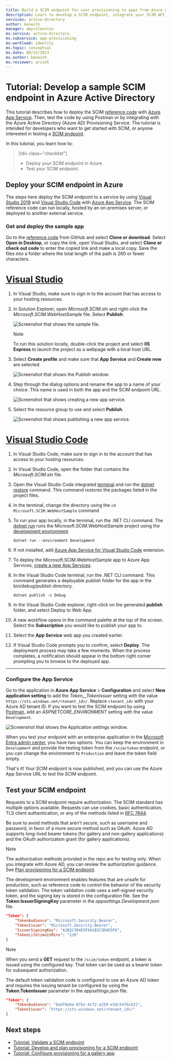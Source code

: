 ```yaml
---
title: Build a SCIM endpoint for user provisioning to apps from Azure Active Directory
description: Learn to develop a SCIM endpoint, integrate your SCIM API with Azure Active Directory, and automatically provision users and groups into your cloud applications. 
services: active-directory
author: kenwith
manager: amycolannino
ms.service: active-directory
ms.subservice: app-provisioning
ms.workload: identity
ms.topic: conceptual
ms.date: 09/15/2023
ms.author: kenwith
ms.reviewer: arvinh
---
```


# Tutorial: Develop a sample SCIM endpoint in Azure Active Directory

This tutorial describes how to deploy the SCIM [reference code](https://aka.ms/scimreferencecode) with  [Azure App Service](../../app-service/index.yml). Then, test the code by using Postman or by integrating with the Azure Active Directory (Azure AD) Provisioning Service. The tutorial is intended for developers who want to get started with SCIM, or anyone interested in testing a [SCIM endpoint](./use-scim-to-provision-users-and-groups.md). 

In this tutorial, you learn how to:

> [!div class="checklist"]
>
> * Deploy your SCIM endpoint in Azure.
> * Test your SCIM endpoint.

## Deploy your SCIM endpoint in Azure


The steps here deploy the SCIM endpoint to a service by using [Visual Studio 2019](https://visualstudio.microsoft.com/downloads/) and [Visual Studio Code](https://code.visualstudio.com/) with [Azure App Service](../../app-service/index.yml). The SCIM reference code can run locally, hosted by an on-premises server, or deployed to another external service.

### Get and deploy the sample app

Go to the [reference code](https://github.com/AzureAD/SCIMReferenceCode) from GitHub and select **Clone or download**. Select **Open in Desktop**, or copy the link, open Visual Studio, and select **Clone or check out code** to enter the copied link and make a local copy. Save the files into a folder where the total length of the path is 260 or fewer characters.

# [Visual Studio](#tab/visual-studio)

1. In Visual Studio, make sure to sign in to the account that has access to your hosting resources.

1. In Solution Explorer, open *Microsoft.SCIM.sln* and right-click the *Microsoft.SCIM.WebHostSample* file. Select **Publish**.

    ![Screenshot that shows the sample file.](media/use-scim-to-build-users-and-groups-endpoints/cloud-publish.png)

    > [!NOTE]
    > To run this solution locally, double-click the project and select **IIS Express** to launch the project as a webpage with a local host URL.

1. Select **Create profile** and make sure that **App Service** and **Create new** are selected.

    ![Screenshot that shows the Publish window.](media/use-scim-to-build-users-and-groups-endpoints/cloud-publish-2.png)

1. Step through the dialog options and rename the app to a name of your choice. This name is used in both the app and the SCIM endpoint URL.

    ![Screenshot that shows creating a new app service.](media/use-scim-to-build-users-and-groups-endpoints/cloud-publish-3.png)

1. Select the resource group to use and select **Publish**.

    ![Screenshot that shows publishing a new app service.](media/use-scim-to-build-users-and-groups-endpoints/cloud-publish-4.png)


# [Visual Studio Code](#tab/visual-studio-code)

1. In Visual Studio Code, make sure to sign in to the account that has access to your hosting resources.

1. In Visual Studio Code, open the folder that contains the *Microsoft.SCIM.sln* file.

1. Open the Visual Studio Code integrated [terminal](https://code.visualstudio.com/docs/terminal/basics) and run the [dotnet restore](/nuget/consume-packages/install-use-packages-dotnet-cli#restore-packages) command. This command  restores the packages listed in the project files. 

1. In the terminal, change the directory using the `cd Microsoft.SCIM.WebHostSample` command

1. To run your app locally, in the terminal, run the .NET CLI command. The [dotnet run](/dotnet/core/tools/dotnet-run) runs the Microsoft.SCIM.WebHostSample project using the [development environment](/aspnet/core/fundamentals/environments#set-environment-on-the-command-line).

    ```dotnetcli
    dotnet run --environment Development
    ```

1. If not installed, add [Azure App Service for Visual Studio Code](https://marketplace.visualstudio.com/items?itemName=ms-azuretools.vscode-azureappservice) extension.

1. To deploy the Microsoft.SCIM.WebHostSample app to Azure App Services, [create a new App Services](../../app-service/quickstart-dotnetcore.md?tabs=net60&pivots=development-environment-vscode#2-publish-your-web-app).

1. In the Visual Studio Code terminal, run the .NET CLI command. This command generates a deployable publish folder for the app in the bin/debug/publish directory.

    ```dotnetcli
    dotnet publish -c Debug
    ```

1. In the Visual Studio Code explorer, right-click on the generated **publish** folder, and select Deploy to Web App.
1. A new workflow opens in the command palette at the top of the screen. Select the **Subscription** you would like to publish your app to.
1. Select the **App Service** web app you created earlier.
1. If Visual Studio Code prompts you to confirm, select **Deploy**. The deployment process may take a few moments. When the process completes, a notification should appear in the bottom right corner prompting you to browse to the deployed app.

---

### Configure the App Service

Go to the application in **Azure App Service** > **Configuration** and select **New application setting** to add the *Token__TokenIssuer* setting with the value `https://sts.windows.net/<tenant_id>/`. Replace `<tenant_id>` with your Azure AD tenant ID. If you want to test the SCIM endpoint by using [Postman](https://github.com/AzureAD/SCIMReferenceCode/wiki/Test-Your-SCIM-Endpoint), add an *ASPNETCORE_ENVIRONMENT* setting with the value `Development`.

![Screenshot that shows the Application settings window.](media/use-scim-to-build-users-and-groups-endpoints/app-service-settings.png)

When you test your endpoint with an enterprise application in the [Microsoft Entra admin center](use-scim-to-provision-users-and-groups.md#integrate-your-scim-endpoint-with-the-azure-ad-provisioning-service), you have two options. You can keep the environment in `Development` and provide the testing token from the `/scim/token` endpoint, or you can change the environment to `Production` and leave the token field empty.

That's it! Your SCIM endpoint is now published, and you can use the Azure App Service URL to test the SCIM endpoint.

## Test your SCIM endpoint

Requests to a SCIM endpoint require authorization. The SCIM standard has multiple options available.  Requests can use cookies, basic authentication, TLS client authentication, or any of the methods listed in [RFC 7644](https://tools.ietf.org/html/rfc7644#section-2).

Be sure to avoid methods that aren't secure, such as username and password, in favor of a more secure method such as OAuth. Azure AD supports long-lived bearer tokens (for gallery and non-gallery applications) and the OAuth authorization grant (for gallery applications).

> [!NOTE]
> The authorization methods provided in the repo are for testing only. When you integrate with Azure AD, you can review the authorization guidance. See [Plan provisioning for a SCIM endpoint](use-scim-to-provision-users-and-groups.md).

The development environment enables features that are unsafe for production, such as reference code to control the behavior of the security token validation. The token validation code uses a self-signed security token, and the signing key is stored in the configuration file. See the **Token:IssuerSigningKey** parameter in the *appsettings.Development.json* file.

```json
"Token": {
    "TokenAudience": "Microsoft.Security.Bearer",
    "TokenIssuer": "Microsoft.Security.Bearer",
    "IssuerSigningKey": "A1B2C3D4E5F6A1B2C3D4E5F6",
    "TokenLifetimeInMins": "120"
}
```

> [!NOTE]
> When you send a **GET** request to the `/scim/token` endpoint, a token is issued using the configured key. That token can be used as a bearer token for subsequent authorization.

The default token validation code is configured to use an Azure AD token and requires the issuing tenant be configured by using the **Token:TokenIssuer** parameter in the *appsettings.json* file.

``` json
"Token": {
    "TokenAudience": "8adf8e6e-67b2-4cf2-a259-e3dc5476c621",
    "TokenIssuer": "https://sts.windows.net/<tenant_id>/"
}
```

## Next steps

- [Tutorial: Validate a SCIM endpoint](scim-validator-tutorial.md)
- [Tutorial: Develop and plan provisioning for a SCIM endpoint](use-scim-to-provision-users-and-groups.md)
- [Tutorial: Configure provisioning for a gallery app](configure-automatic-user-provisioning-portal.md)
